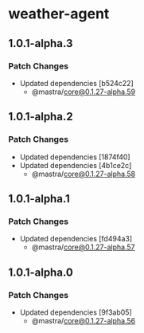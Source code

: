 # weather-agent

## 1.0.1-alpha.3

### Patch Changes

- Updated dependencies [b524c22]
  - @mastra/core@0.1.27-alpha.59

## 1.0.1-alpha.2

### Patch Changes

- Updated dependencies [1874f40]
- Updated dependencies [4b1ce2c]
  - @mastra/core@0.1.27-alpha.58

## 1.0.1-alpha.1

### Patch Changes

- Updated dependencies [fd494a3]
  - @mastra/core@0.1.27-alpha.57

## 1.0.1-alpha.0

### Patch Changes

- Updated dependencies [9f3ab05]
  - @mastra/core@0.1.27-alpha.56
